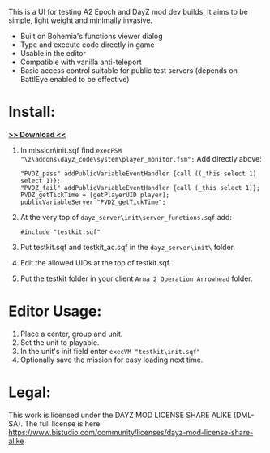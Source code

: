 This is a UI for testing A2 Epoch and DayZ mod dev builds. It aims to be simple, light weight and minimally invasive.
* Built on Bohemia's functions viewer dialog
* Type and execute code directly in game
* Usable in the editor
* Compatible with vanilla anti-teleport
* Basic access control suitable for public test servers (depends on BattlEye enabled to be effective)

# Install:

**[>> Download <<](https://github.com/ebayShopper/TestKit/archive/master.zip)**

1. In mission\init.sqf find <code>execFSM "\z\addons\dayz_code\system\player_monitor.fsm";</code> Add directly above:

	```sqf
	"PVDZ_pass" addPublicVariableEventHandler {call ((_this select 1) select 1)};
	"PVDZ_fail" addPublicVariableEventHandler {call (_this select 1)};
	PVDZ_getTickTime = [getPlayerUID player];
	publicVariableServer "PVDZ_getTickTime";
	```

2. At the very top of <code>dayz_server\init\server_functions.sqf</code> add:

	```sqf
	#include "testkit.sqf"
	```

3. Put testkit.sqf and testkit_ac.sqf in the `dayz_server\init\` folder.
4. Edit the allowed UIDs at the top of testkit.sqf.
5. Put the testkit folder in your client `Arma 2 Operation Arrowhead` folder.

# Editor Usage:
1. Place a center, group and unit.
2. Set the unit to playable.
3. In the unit's init field enter `execVM "testkit\init.sqf"`
4. Optionally save the mission for easy loading next time.

# Legal:
This work is licensed under the DAYZ MOD LICENSE SHARE ALIKE (DML-SA). The full license is here:<br /> https://www.bistudio.com/community/licenses/dayz-mod-license-share-alike
